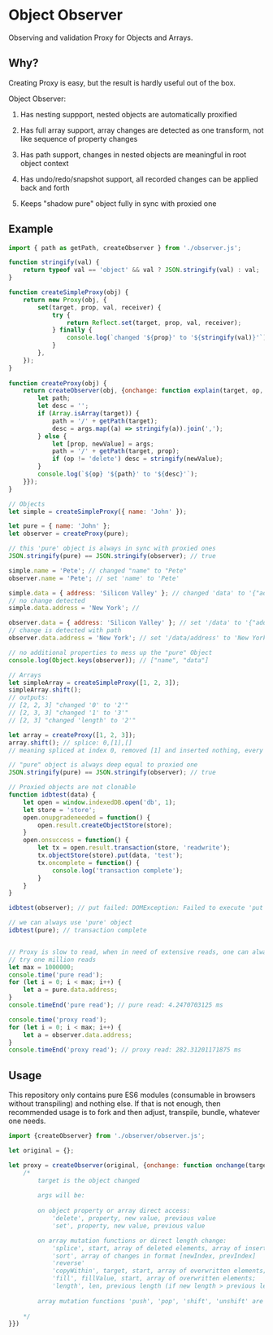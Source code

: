 

# Object Observer

Observing and validation Proxy for Objects and Arrays.

## Why?

Creating Proxy is easy, but the result is hardly useful out of the box.


Object Observer:

1) Has nesting suppport, nested objects are automatically proxified

2) Has full array support, array changes are detected as one transform, not like sequence of property changes

3) Has path support, changes in nested objects are meaningful in root object context

4) Has undo/redo/snapshot support, all recorded changes can be applied back and forth

5) Keeps "shadow pure" object fully in sync with proxied one


## Example

```js
import { path as getPath, createObserver } from './observer.js';

function stringify(val) {
	return typeof val == 'object' && val ? JSON.stringify(val) : val;
}

function createSimpleProxy(obj) {
	return new Proxy(obj, {
		set(target, prop, val, receiver) {
			try {
				return Reflect.set(target, prop, val, receiver);
			} finally {
				console.log(`changed '${prop}' to '${stringify(val)}'`);
			}
		},
	});
}
	
function createProxy(obj) {
	return createObserver(obj, {onchange: function explain(target, op, ...args) {
		let path;
		let desc = '';
		if (Array.isArray(target)) {
			path = '/' + getPath(target);
			desc = args.map((a) => stringify(a)).join(',');
		} else {
			let [prop, newValue] = args;
			path = '/' + getPath(target, prop);
			if (op != 'delete') desc = stringify(newValue);
		}
		console.log(`${op} '${path}' to '${desc}'`);
	}});
}

// Objects
let simple = createSimpleProxy({ name: 'John' });

let pure = { name: 'John' };
let observer = createProxy(pure);

// this 'pure' object is always in sync with proxied ones
JSON.stringify(pure) == JSON.stringify(observer); // true

simple.name = 'Pete'; // changed "name" to "Pete"
observer.name = 'Pete'; // set 'name' to 'Pete'

simple.data = { address: 'Silicon Valley' }; // changed 'data' to '{"address":"Silicon Valley"}'
// no change detected
simple.data.address = 'New York'; //

observer.data = { address: 'Silicon Valley' }; // set '/data' to '{"address":"Silicon Valley"}'
// change is detected with path
observer.data.address = 'New York'; // set '/data/address' to 'New York'

// no additional properties to mess up the "pure" Object
console.log(Object.keys(observer)); // ["name", "data"]

// Arrays
let simpleArray = createSimpleProxy([1, 2, 3]);
simpleArray.shift();
// outputs:
// [2, 2, 3] "changed '0' to '2'"
// [2, 3, 3] "changed '1' to '3'"
// [2, 3] "changed 'length' to '2'"

let array = createProxy([1, 2, 3]);
array.shift(); // splice: 0,[1],[]
// meaning spliced at index 0, removed [1] and inserted nothing, every array mutation description has specific arguments

// "pure" object is always deep equal to proxied one
JSON.stringify(pure) == JSON.stringify(observer); // true

// Proxied objects are not clonable
function idbtest(data) {
	let open = window.indexedDB.open('db', 1);
	let store = 'store';
	open.onupgradeneeded = function() {
		open.result.createObjectStore(store);
	}
	open.onsuccess = function() {
		let tx = open.result.transaction(store, 'readwrite');
		tx.objectStore(store).put(data, 'test');
		tx.oncomplete = function() {
			console.log('transaction complete');
		}
	}	
}

idbtest(observer); // put failed: DOMException: Failed to execute 'put' on 'IDBObjectStore': #<Object> could not be cloned.

// we can always use 'pure' object
idbtest(pure); // transaction complete


// Proxy is slow to read, when in need of extensive reads, one can always safely read from 'pure' object
// try one million reads
let max = 1000000;
console.time('pure read');
for (let i = 0; i < max; i++) {
	let a = pure.data.address;
}
console.timeEnd('pure read'); // pure read: 4.2470703125 ms

console.time('proxy read');
for (let i = 0; i < max; i++) {
	let a = observer.data.address;
}
console.timeEnd('proxy read'); // proxy read: 282.31201171875 ms
```

## Usage

This repository only contains pure ES6 modules (consumable in browsers without transpiling) and nothing else. 
If that is not enough, then recommended usage is to fork and then adjust, transpile, bundle, whatever one needs.

```js
import {createObserver} from './observer/observer.js';

let original = {};

let proxy = createObserver(original, {onchange: function onchange(target, ...args) {
	/*
		target is the object changed
		
		args will be:
		
		on object property or array direct access:
			'delete', property, new value, previous value
			'set', property, new value, previous value

		on array mutation functions or direct length change:
			'splice', start, array of deleted elements, array of inserted elements
			'sort', array of changes in format [newIndex, prevIndex]
			'reverse'
			'copyWithin', target, start, array of overwritten elements;
			'fill', fillValue, start, array of overwritten elements;
			'length', len, previous length (if new length > previous length) or array of removed elements
			
		array mutation functions 'push', 'pop', 'shift', 'unshift' are reported as calls to 'splice'
		
	*/
}})
```
